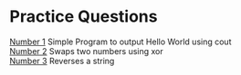 # Practice Questions
[Number 1](hello.cpp) Simple Program to output Hello World using cout\
[Number 2](swap.cpp) Swaps two numbers using xor\
[Number 3](reverse.cpp) Reverses a string
